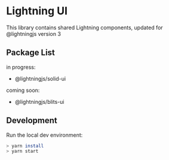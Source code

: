 # Lightning UI

This library contains shared Lightning components, updated for @lightningjs version 3

## Package List

in progress:

- @lightningjs/solid-ui

coming soon:

- @lightningjs/blits-ui

## Development

Run the local dev environment:

```sh
> yarn install
> yarn start
```
